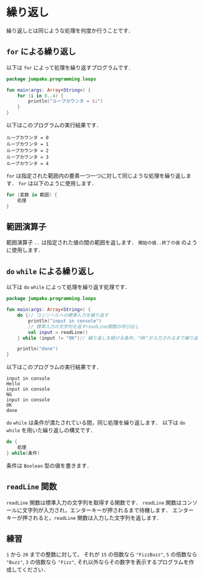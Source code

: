 # 繰り返し

繰り返しとは同じような処理を何度か行うことです．

## `for` による繰り返し
以下は `for` によって処理を繰り返すプログラムです．
```kt
package jumpaku.programming.loops

fun main(args: Array<String>) {
    for (i in 0..4) {
        println("ループカウンタ = $i")
    }
}
```
以下はこのプログラムの実行結果です．
```
ループカウンタ = 0
ループカウンタ = 1
ループカウンタ = 2
ループカウンタ = 3
ループカウンタ = 4
```
`for` は指定された範囲内の要素一つ一つに対して同じような処理を繰り返します．
`for` は以下のように使用します．
```kt
for (変数 in 範囲) {
    処理
}
```

## 範囲演算子
範囲演算子 `..` は指定された値の間の範囲を返します．
`開始の値..終了の値` のように使用します．

## `do` `while` による繰り返し
以下は `do` `while` によって処理を繰り返す処理です．
```kt
package jumpaku.programming.loops

fun main(args: Array<String>) {
    do {// コンソールへの標準入力を繰り返す
        println("input in console")
        // 標準入力の文字列を返すreadLine関数の呼び出し
        val input = readLine()
    } while (input != "OK")// 繰り返しを続ける条件，"OK"が入力されるまで繰り返す

    println("done")
}
```
以下はこのプログラムの実行結果です．
```
input in console
Hello
input in console
NG
input in console
OK
done
```
`do` `while` は条件が満たされている間，同じ処理を繰り返します．
以下は `do` `while` を用いた繰り返しの構文です．
```kt
do {
    処理
} while(条件)
```
条件は `Boolean` 型の値を書きます．

## `readLine` 関数
`readLine` 関数は標準入力の文字列を取得する関数です．
`readLine` 関数はコンソールに文字列が入力され，エンターキーが押されるまで待機します．
エンターキーが押されると，`readLine` 関数は入力した文字列を返します．

## 練習
`1` から `20` までの整数に対して，
それが `15` の倍数なら `"FizzBuzz"`, `5` の倍数なら `"Buzz"`, `3` の倍数なら `"Fizz"`, それ以外ならその数字を表示するプログラムを作成してください．